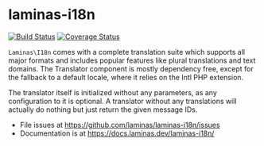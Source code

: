 # laminas-i18n

[![Build Status](https://travis-ci.com/laminas/laminas-i18n.svg?branch=master)](https://travis-ci.com/laminas/laminas-i18n)
[![Coverage Status](https://coveralls.io/repos/github/laminas/laminas-i18n/badge.svg?branch=master)](https://coveralls.io/github/laminas/laminas-i18n?branch=master)

`Laminas\I18n` comes with a complete translation suite which supports all major
formats and includes popular features like plural translations and text domains.
The Translator component is mostly dependency free, except for the fallback to a
default locale, where it relies on the Intl PHP extension.

The translator itself is initialized without any parameters, as any configuration
to it is optional. A translator without any translations will actually do nothing
but just return the given message IDs.

- File issues at https://github.com/laminas/laminas-i18n/issues
- Documentation is at https://docs.laminas.dev/laminas-i18n/
